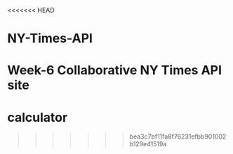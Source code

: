 <<<<<<< HEAD
# NY-Times-API
Week-6 Collaborative NY Times API site
=======
# calculator
>>>>>>> bea3c7bf11fa8f76231efbb901002b129e41519a
